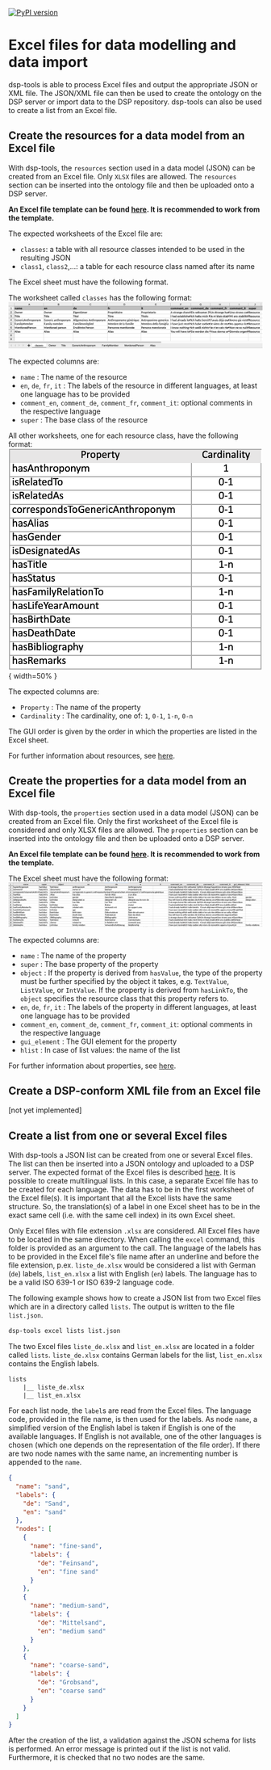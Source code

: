 [![PyPI version](https://badge.fury.io/py/dsp-tools.svg)](https://badge.fury.io/py/dsp-tools)

# Excel files for data modelling and data import

dsp-tools is able to process Excel files and output the appropriate JSON or XML file. The JSON/XML file can then be used to create the ontology on the DSP server or import data to the DSP repository. dsp-tools can also be used to create a list from an Excel file.

## Create the resources for a data model from an Excel file

With dsp-tools, the `resources` section used in a data model (JSON) can be created from an Excel file. Only `XLSX` files are allowed. The `resources` section can be inserted into the ontology file and then be uploaded onto a DSP server.

**An Excel file template can be found [here](assets/templates/resources_template.xlsx). It is recommended to work from the template.**

The expected worksheets of the Excel file are:

- `classes`: a table with all resource classes intended to be used in the resulting JSON
- `class1`, `class2`,...: a table for each resource class named after its name

The Excel sheet must have the following format.

The worksheet called `classes` has the following format: 
![img-resources-example-1.png](assets/images/img-resources-example-1.png)

The expected columns are:

- `name` : The name of the resource
- `en`, `de`, `fr`, `it` : The labels of the resource in different languages, at least one language has to be provided
- `comment_en`, `comment_de`, `comment_fr`, `comment_it`: optional comments in the respective language 
- `super` : The base class of the resource

All other worksheets, one for each resource class, have the following format:
![img-resources-example-2.png](assets/images/img-resources-example-2.png){ width=50% }

The expected columns are:

- `Property` : The name of the property
- `Cardinality` : The cardinality, one of: `1`, `0-1`, `1-n`, `0-n`

The GUI order is given by the order in which the properties are listed in the Excel sheet.

For further information about resources, see [here](./dsp-tools-create-ontologies.md#resources).

## Create the properties for a data model from an Excel file

With dsp-tools, the `properties` section used in a data model (JSON) can be created from an Excel file. Only the first worksheet of the Excel file is considered and only XLSX files are allowed. The `properties` section can be inserted into the ontology file and then be uploaded onto a DSP server.

**An Excel file template can be found [here](assets/templates/properties_template.xlsx). It is recommended to work from the template.**

The Excel sheet must have the following format:
![img-properties-example.png](assets/images/img-properties-example.png)

The expected columns are:

- `name` : The name of the property
- `super` : The base property of the property
- `object` : If the property is derived from `hasValue`, the type of the property must be further specified by the object it takes, e.g. `TextValue`, `ListValue`, or `IntValue`. If the property is derived from `hasLinkTo`, the `object` specifies the resource class that this property refers to.
- `en`, `de`, `fr`, `it` : The labels of the property in different languages, at least one language has to be provided
- `comment_en`, `comment_de`, `comment_fr`, `comment_it`: optional comments in the respective language 
- `gui_element` : The GUI element for the property
- `hlist` : In case of list values: the name of the list

For further information about properties, see [here](./dsp-tools-create-ontologies.md#properties).

## Create a DSP-conform XML file from an Excel file

[not yet implemented]

## Create a list from one or several Excel files

With dsp-tools a JSON list can be created from one or several Excel files. The list can then be inserted into a JSON ontology and uploaded to a DSP server. The expected format of the Excel files is described [here](./dsp-tools-create.md#lists-from-excel). It is possible to create multilingual lists. In this case, a separate Excel file has to be created for each language. The data has to be in the first worksheet of the Excel file(s). It is important that all the Excel lists have the same structure. So, the translation(s) of a label in one Excel sheet has to be in the exact same cell (i.e. with the same cell index) in its own Excel sheet.

Only Excel files with file extension `.xlsx` are considered. All Excel files have to be located in the same directory. When calling the `excel` command, this folder is provided as an argument to the call. The language of the labels has to be provided in the Excel file's file name after an underline and before the file extension, p.ex. `liste_de.xlsx` would be considered a list with German (`de`) labels, `list_en.xlsx` a list with English (`en`) labels. The language has to be a valid ISO 639-1 or ISO 639-2 language code.

The following example shows how to create a JSON list from two Excel files which are in a directory called `lists`. The output is written to the file `list.json`.

```bash
dsp-tools excel lists list.json
```

The two Excel files `liste_de.xlsx` and `list_en.xlsx` are located in a folder called `lists`. `liste_de.xlsx` contains German labels for the list, `list_en.xlsx` contains the English labels.

```
lists
    |__ liste_de.xlsx
    |__ list_en.xlsx
```

For each list node, the `label`s are read from the Excel files. The language code, provided in the file name, is then used for the labels. As node `name`, a simplified version of the English label is taken if English is one of the available languages. If English is not available, one of the other languages is chosen (which one depends on the representation of the file order). If there are two node names with the same name, an incrementing number is appended to
the `name`.

```JSON
{
  "name": "sand",
  "labels": {
    "de": "Sand",
    "en": "sand"
  },
  "nodes": [
    {
      "name": "fine-sand",
      "labels": {
        "de": "Feinsand",
        "en": "fine sand"
      }
    },
    {
      "name": "medium-sand",
      "labels": {
        "de": "Mittelsand",
        "en": "medium sand"
      }
    },
    {
      "name": "coarse-sand",
      "labels": {
        "de": "Grobsand",
        "en": "coarse sand"
      }
    }
  ]
}
```

After the creation of the list, a validation against the JSON schema for lists is performed. An error message is printed out if the list is not valid. Furthermore, it is checked that no two nodes are the same.